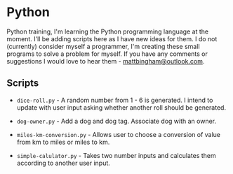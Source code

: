 # Python
Python training, I'm learning the Python programming language at the moment. I'll be adding scripts here as I have new ideas for them. I do not (currently) consider myself a programmer, I'm creating these small programs to solve a problem for myself. If you have any comments or suggestions I would love to hear them - mattbingham@outlook.com.

## Scripts
- `dice-roll.py` - A random number from 1 - 6 is generated. I intend to update with user input asking whether another roll should be generated.

- `dog-owner.py` - Add a dog and dog tag. Associate dog with an owner.

- `miles-km-conversion.py` - Allows user to choose a conversion of value from km to miles or miles to km.

- `simple-calulator.py` - Takes two number inputs and calculates them according to another user input.